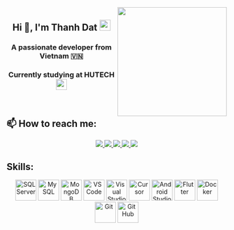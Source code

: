 <!-- <img align="left" width="400" src="https://github.githubassets.com/images/modules/profile/profile-first-repo.svg" /> -->
<img align="right" width="250" src="https://github.com/datjpro.png" />
<!-- <img align="right" width="64" src="https://img.icons8.com/color/48/vietnam-circular.png" /> -->

<h2 align="center">Hi 👋, I'm Thanh Dat <img src="https://upload.wikimedia.org/wikipedia/commons/2/21/Flag_of_Vietnam.svg" width="25"/></h2>
<p align="center">
  <h3 align="center">A passionate developer from Vietnam 🇻🇳 </h3>
  <h3 align="center">Currently studying at HUTECH <img align="center" width="25" src="https://upload.wikimedia.org/wikipedia/vi/8/81/Logo_Tr%C6%B0%E1%BB%9Dng_%C4%90%E1%BA%A1i_h%E1%BB%8Dc_C%C3%B4ng_ngh%E1%BB%87_Th%C3%A0nh_ph%E1%BB%91_H%E1%BB%93_Ch%C3%AD_Minh.png"/> </h3>
</p>


<br />

## 📫 How to reach me:

<p align="center">
  <a href="https://www.linkedin.com/in/to-datj-a10619358/" target="_blank">
    <img src="https://img.icons8.com/fluent/48/000000/linkedin.png"/>
  </a>
  <a href="https://www.facebook.com/datj2207/" alt="Facebook">
    <img src="https://img.icons8.com/fluent/48/000000/facebook-new.png" target="_blank" />
  </a> 
  <a href="https://github.com/datjpro" alt="Github">
    <img src="https://img.icons8.com/fluent/48/000000/github.png"/>
  </a> 
  <a href="https://www.youtube.com/@To_Pham_Thanh_at_" alt="Youtube channel" target="_blank" >
    <img src="https://img.icons8.com/fluent/48/000000/youtube-play.png"/>
  </a>
  <a href="mailto:todat2207@gmail.com" alt="Email">
    <img src="https://img.icons8.com/fluent/48/000000/mailing.png"/>
  </a>
</p>

## Skills:
<p align="center">
  <img src="https://img.icons8.com/color/48/000000/microsoft-sql-server.png" alt="SQL Server" width="48" height="48"/>
  <img src="https://img.icons8.com/color/48/000000/mysql-logo.png" alt="MySQL" width="48" height="48"/>
  <img src="https://img.icons8.com/color/48/000000/mongodb.png" alt="MongoDB" width="48" height="48"/>
  <img src="https://img.icons8.com/color/48/000000/visual-studio-code-2019.png" alt="VS Code" width="48" height="48"/>
  <img src="https://img.icons8.com/color/48/000000/visual-studio--v2.png" alt="Visual Studio" width="48" height="48"/>
  <img src="https://img.icons8.com/ios-filled/50/000000/cursor.png" alt="Cursor" width="48" height="48"/>
  <img src="https://img.icons8.com/color/48/000000/android-studio.png" alt="Android Studio" width="48" height="48"/>
  <img src="https://img.icons8.com/color/48/000000/flutter.png" alt="Flutter" width="48" height="48"/>
  <img src="https://img.icons8.com/color/48/000000/docker.png" alt="Docker" width="48" height="48"/>
  <img src="https://img.icons8.com/color/48/000000/git.png" alt="Git" width="48" height="48"/>
  <img src="https://img.icons8.com/color/48/000000/github-2.png" alt="GitHub" width="48" height="48"/>
  
</p>


